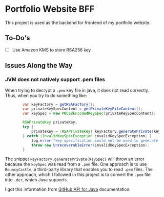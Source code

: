# Portfolio Website BFF

This project is used as the backend for frontend of my portfolio website.

## To-Do's

- [ ] Use Amazon KMS to store RSA256 key

## Issues Along the Way

### JVM does not natively support .pem files 

When trying to decrypt a `.pem` key file in java, it does not read correctly. Thus, when you try to do something like:

```java
        var keyFactory = getRSAFactory();
        var privateKeySpecContent = getPrivateKeyFileContent();
        var keySpec = new PKCS8EncodedKeySpec(privateKeySpecContent);

        RSAPrivateKey privateKey;
        try {
            privateKey = (RSAPrivateKey) keyFactory.generatePrivate(keySpec);
        } catch (InvalidKeySpecException invalidKeySpecException) {
            log.error("key specification could not be used to generate github's private key");
            throw new UnrecoverableError(invalidKeySpecException);
        }
```

The snippet `keyFactory.generatePrivate(keySpec)` will throw an error because the `keySpec` was read from a `.pem` file.
One approach is to use `BouncyCastle`, a third-party library that enables you to read `.pem` files. The other approach, 
which I followed in this project is to convert the `.pem` file into `.der`, which Java supports.

I got this information from [GitHub API for Java](https://github-api.kohsuke.org/githubappjwtauth.html) documentation.